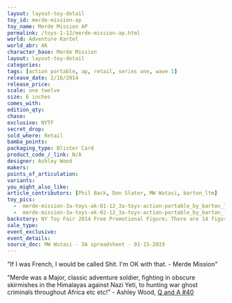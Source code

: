 ```yaml
---
layout: layout-toy-detail 
toy_id: merde-mission-ap
toy_name: Merde Mission AP
permalink: /toys-1-12/merde-mission-ap.html
world: Adventure Kartel
world_abr: AK
character_base: Merde Mission
layout: layout-toy-detail
categories: 
tags: [action portable, ap, retail, series one, wave 1]
release_date: 2/16/2014
release_price: 
scale: one twelve
size: 6 inches
comes_with: 
edition_qty: 
chase: 
exclusive: NYTF
secret_drop: 
sold_where: Retail
bamba_points: 
packaging_type: Blister Card
product_code_/_link: N/A
designer: Ashley Wood
makers: 
points_of_articulation: 
variants: 
you_might_also_like: 
article_contributors: [Phil Back, Don Slater, MW Wutasi, barton_ltm]
toy_pics: 
  -  merde-mission-3a-toys-ak-01-12_3a-toys-action-portable_by_barton_ltm-via-instagram.jpg
  -  merde-mission-3a-toys-ak-02-12_3a-toys-action-portable_by_barton_ltm-via-instagram.jpg
backstory: NY Toy Fair 2014 Free Promotional Figure; There are 14 figures in the Action Portable Series 1 set - Red Right Hand Tommy, Little Shadow (Shadow MK2 version), Cherry Bomb, Shit Got Real JC (Open Pale Style SGR JC version), Shit Got Real JC (Pale as Fuck SGR JC version), Bleak Mission, Merde Mission (Original version - dark jacket, black 3A logo shirt, fur lined hood), Merde Mission (Cold version - light jacket, blue pullover, fur lined hood), Golden Dolphin, Soy Dolphin (black), Removalist Zomb 01 (white), Removalist Zomb 02 (black), Johnson Ankou (orange boilersuit), Junglevet Ankou (camo).
sale_type: 
event_exclusive: 
event_details: 
source_doc: MW Wutasi - 3A spreadsheet - 01-15-2019
---
```

"If I was French, I would be called Shit. I'm OK with that. - Merde Mission"

"Merde was a Major, classic adventure soldier, fighting in obscure skirmishes in the Himalayas against Nazi Yeti, to hunting war ghost criminals throughout Africa etc etc!" - Ashley Wood, <a href="https://www.worldofthreea.com/threea-production-blog/qa40" target="_blank">Q and A #40</a> 
